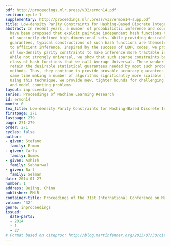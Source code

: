 ```yaml
---
pdf: http://proceedings.mlr.press/v32/ermon14.pdf
section: cycle-1
supplementary: http://proceedings.mlr.press/v32/ermon14-supp.pdf
title: Low-density Parity Constraints for Hashing-Based Discrete Integration
abstract: In recent years, a number of probabilistic inference and counting techniques
  have been proposed that exploit pairwise independent hash functions to infer properties
  of succinctly defined high-dimensional sets. While providing desirable statistical
  guarantees, typical constructions of such hash functions are themselves not amenable
  to efficient inference. Inspired by the success of LDPC codes, we propose the use
  of low-density parity constraints to make inference more tractable in practice.
  While not strongly universal, we show that such sparse constraints belong to a new
  class of hash functions that we call Average Universal. These weaker hash functions
  retain the desirable statistical guarantees needed by most such probabilistic inference
  methods. Thus, they continue to provide provable accuracy guarantees while at the
  same time making a number of algorithms significantly more scalable in practice.
  Using this technique, we provide new, tighter bounds for challenging discrete integration
  and model counting problems.
layout: inproceedings
series: Proceedings of Machine Learning Research
id: ermon14
month: 0
tex_title: Low-density Parity Constraints for Hashing-Based Discrete Integration
firstpage: 271
lastpage: 279
page: 271-279
order: 271
cycles: false
author:
- given: Stefano
  family: Ermon
- given: Carla
  family: Gomes
- given: Ashish
  family: Sabharwal
- given: Bart
  family: Selman
date: 2014-01-27
number: 1
address: Bejing, China
publisher: PMLR
container-title: Proceedings of the 31st International Conference on Machine Learning
volume: '32'
genre: inproceedings
issued:
  date-parts:
  - 2014
  - 1
  - 27
# Format based on citeproc: http://blog.martinfenner.org/2013/07/30/citeproc-yaml-for-bibliographies/
---
```


